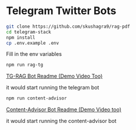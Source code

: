 
# Telegram Twitter Bots

```sh
git clone https://github.com/skushagra9/rag-pdf
cd telegram-stack
npm install 
cp .env.example .env
```

Fill in the env variables

```sh 
npm run rag-tg
```
[TG-RAG Bot Readme (Demo Video Too)](https://github.com/skushagra9/rag-pdf/blob/master/telegram-stack/src/rag-telegram/Readme.md)

it would start running the telegram bot


```sh 
npm run content-advisor
```
[Content-Advisor Bot Readme (Demo Video too)](https://github.com/skushagra9/rag-pdf/blob/master/telegram-stack/src/telegram-twitter-management/Readme.md)

it would start running the content-advisor bot
